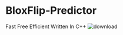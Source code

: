 # BloxFlip-Predictor
Fast
Free
Efficient
Written In C++
![download](https://user-images.githubusercontent.com/116474269/197372802-a1d78992-3d42-490b-b823-87098fac2106.png)
